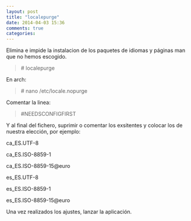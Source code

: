 ```yaml
---
layout: post
title: "localepurge"
date: 2014-04-03 15:36
comments: true
categories: 
---
```

Elimina e impide la instalacion de los paquetes de idiomas y páginas man que no hemos escogido.

>\# localepurge

En arch:

>\# nano /etc/locale.nopurge

Comentar la linea:

>\#NEEDSCONFIGFIRST

Y al final del fichero, suprimir o comentar los exsitentes y colocar los de nuestra elección, por ejemplo:

ca_ES.UTF-8 

ca_ES.ISO-8859-1 

ca_ES.ISO-8859-15@euro 

es_ES.UTF-8 

es_ES.ISO-8859-1 

es_ES.ISO-8859-15@euro

Una vez realizados los ajustes, lanzar la aplicación. 

